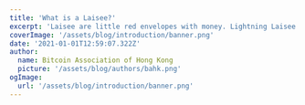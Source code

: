 ```yaml
---
title: 'What is a Laisee?'
excerpt: 'Laisee are little red envelopes with money. Lightning Laisee contain Bitcoin on the Lightning Network. They can exist in both physical and digital form. You can send a Lightning Laisee to anyone in the world.'
coverImage: '/assets/blog/introduction/banner.png'
date: '2021-01-01T12:59:07.322Z'
author:
  name: Bitcoin Association of Hong Kong
  picture: '/assets/blog/authors/bahk.png'
ogImage:
  url: '/assets/blog/introduction/banner.png'
---
```

